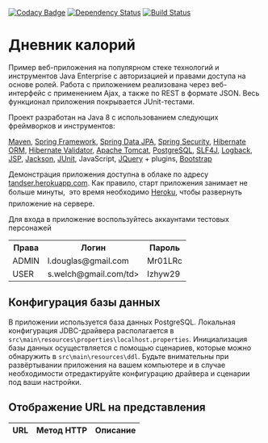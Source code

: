 [![Codacy Badge](https://api.codacy.com/project/badge/Grade/6566ae5228b340efb8aa5e728c1ada13)](https://www.codacy.com/app/tandser/solution?utm_source=github.com&amp;utm_medium=referral&amp;utm_content=tandser/solution&amp;utm_campaign=Badge_Grade)
[![Dependency Status](https://dependencyci.com/github/tandser/solution/badge)](https://dependencyci.com/github/tandser/solution)
[![Build Status](https://travis-ci.org/tandser/solution.svg?branch=master)](https://travis-ci.org/tandser/solution)

# Дневник калорий

Пример веб-приложения на популярном стеке технологий и инструментов Java Enterprise с авторизацией и правами доступа на основе ролей. Работа с приложением реализована через веб-интерфейс с применением Ajax, а также по REST в формате JSON. Весь функционал приложения покрывается JUnit-тестами.

Проект разработан на Java 8 с использованием следующих фреймворков и инструментов:

[Maven](https://maven.apache.org/), [Spring Framework](http://projects.spring.io/spring-framework/), [Spring Data JPA](http://projects.spring.io/spring-data-jpa/), [Spring Security](http://projects.spring.io/spring-security/), [Hibernate ORM](http://hibernate.org/orm/), [Hibernate Validator](http://hibernate.org/validator/), [Apache Tomcat](http://tomcat.apache.org/), [PostgreSQL](https://www.postgresql.org/), [SLF4J](https://www.slf4j.org/), [Logback](https://logback.qos.ch/), [JSP](https://jcp.org/aboutJava/communityprocess/final/jsr245/index.html), [Jackson](https://github.com/FasterXML/jackson), [JUnit](http://junit.org/junit4/), JavaScript, [JQuery](https://jquery.com/) + plugins, [Bootstrap](http://getbootstrap.com/)

Демонстрация приложения доступна в облаке по адресу [tandser.herokuapp.com](http://tandser.herokuapp.com/). Как правило, старт приложения занимает не больше минуты, &#151; это время необходимо [Heroku](https://www.heroku.com/), чтобы развернуть приложение на сервере.

Для входа в приложение воспользуйтесь аккаунтами тестовых персонажей

<table>
    <tr>
        <th>Права</th>
        <th>Логин</th>
        <th>Пароль</th>
    </tr>
    <tr>
        <td>ADMIN</td>
        <td>l.douglas@gmail.com</td>
        <td>Mr01LRc</td>
    </tr>
    <tr>
        <td>USER</td>
        <td>s.welch@gmail.com/td>
        <td>Izhyw29</td>
    </tr>
</table>

## Конфигурация базы данных

В приложении используется база данных PostgreSQL. Локальная конфигурация JDBC-драйвера располагается в `src\main\resources\properties\localhost.properties`. Инициализация базы данных осуществляется с помощью сценариев, которые можно обнаружить в `src\main\resources\ddl`. Будьте внимательны при развёртывании приложения на вашем компьютере и в случае необходимости отредактируйте конфигурацию драйвера и сценарии под ваши настройки.

## Отображение URL на представления

| URL | Метод HTTP | Описание |
|:--- |:----------:|:-------- |
